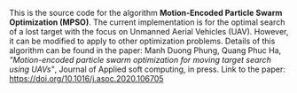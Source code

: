 This is the source code for the algorithm **Motion-Encoded Particle Swarm Optimization (MPSO)**. The current implementation is for the optimal search of a lost target with the focus on Unmanned Aerial Vehicles (UAV). However, it can be modified to apply to other optimization problems. Details of this algorithm can be found in the paper:
Manh Duong Phung, Quang Phuc Ha, *"Motion-encoded particle swarm optimization for moving target search using UAVs"*, Journal of Applied soft computing, in press.
Link to the paper: https://doi.org/10.1016/j.asoc.2020.106705
